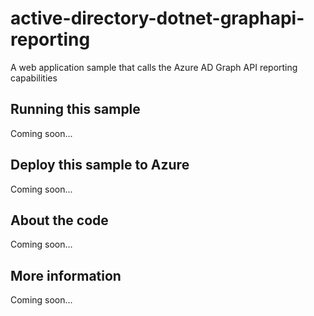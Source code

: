 # active-directory-dotnet-graphapi-reporting
A web application sample that calls the Azure AD Graph API reporting capabilities
## Running this sample
Coming soon...
## Deploy this sample to Azure
Coming soon...
## About the code
Coming soon...
## More information
Coming soon...